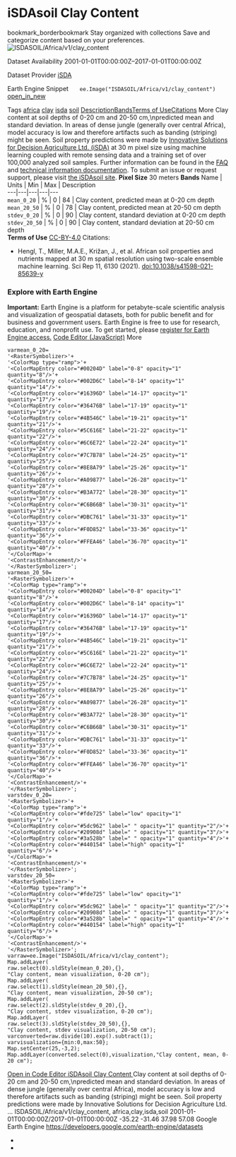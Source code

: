  
#  iSDAsoil Clay Content 
bookmark_borderbookmark Stay organized with collections  Save and categorize content based on your preferences.
![ISDASOIL/Africa/v1/clay_content](https://developers.google.com/earth-engine/datasets/images/ISDASOIL/ISDASOIL_Africa_v1_clay_content_sample.png) 

Dataset Availability
    2001-01-01T00:00:00Z–2017-01-01T00:00:00Z 

Dataset Provider
     [ iSDA ](https://isda-africa.com/) 

Earth Engine Snippet
     `    ee.Image("ISDASOIL/Africa/v1/clay_content")   ` [ open_in_new ](https://code.earthengine.google.com/?scriptPath=Examples:Datasets/ISDASOIL/ISDASOIL_Africa_v1_clay_content) 

Tags
     [africa](https://developers.google.com/earth-engine/datasets/tags/africa) [clay](https://developers.google.com/earth-engine/datasets/tags/clay) [isda](https://developers.google.com/earth-engine/datasets/tags/isda) [soil](https://developers.google.com/earth-engine/datasets/tags/soil)
[Description](https://developers.google.com/earth-engine/datasets/catalog/ISDASOIL_Africa_v1_clay_content#description)[Bands](https://developers.google.com/earth-engine/datasets/catalog/ISDASOIL_Africa_v1_clay_content#bands)[Terms of Use](https://developers.google.com/earth-engine/datasets/catalog/ISDASOIL_Africa_v1_clay_content#terms-of-use)[Citations](https://developers.google.com/earth-engine/datasets/catalog/ISDASOIL_Africa_v1_clay_content#citations) More
Clay content at soil depths of 0-20 cm and 20-50 cm,\npredicted mean and standard deviation. In areas of dense jungle (generally over central Africa), model accuracy is low and therefore artifacts such as banding (striping) might be seen.
Soil property predictions were made by [Innovative Solutions for Decision Agriculture Ltd. (iSDA)](https://isda-africa.com/) at 30 m pixel size using machine learning coupled with remote sensing data and a training set of over 100,000 analyzed soil samples.
Further information can be found in the [FAQ](https://www.isda-africa.com/isdasoil/faq/) and [technical information documentation](https://www.isda-africa.com/isdasoil/technical-information/). To submit an issue or request support, please visit [the iSDAsoil site](https://isda-africa.com/isdasoil).
**Pixel Size** 30 meters 
**Bands**
Name | Units | Min | Max | Description  
---|---|---|---|---  
`mean_0_20` | % |  0  |  84  | Clay content, predicted mean at 0-20 cm depth  
`mean_20_50` | % |  0  |  78  | Clay content, predicted mean at 20-50 cm depth  
`stdev_0_20` | % |  0  |  90  | Clay content, standard deviation at 0-20 cm depth  
`stdev_20_50` | % |  0  |  90  | Clay content, standard deviation at 20-50 cm depth  
**Terms of Use**
[CC-BY-4.0](https://spdx.org/licenses/CC-BY-4.0.html)
Citations:
  * Hengl, T., Miller, M.A.E., Križan, J., et al. African soil properties and nutrients mapped at 30 m spatial resolution using two-scale ensemble machine learning. Sci Rep 11, 6130 (2021). [doi:10.1038/s41598-021-85639-y](https://doi.org/10.1038/s41598-021-85639-y)


### Explore with Earth Engine
**Important:** Earth Engine is a platform for petabyte-scale scientific analysis and visualization of geospatial datasets, both for public benefit and for business and government users. Earth Engine is free to use for research, education, and nonprofit use. To get started, please [register for Earth Engine access.](https://console.cloud.google.com/earth-engine)
[Code Editor (JavaScript)](https://developers.google.com/earth-engine/datasets/catalog/ISDASOIL_Africa_v1_clay_content#code-editor-javascript-sample) More
```
varmean_0_20=
'<RasterSymbolizer>'+
'<ColorMap type="ramp">'+
'<ColorMapEntry color="#00204D" label="0-8" opacity="1" quantity="8"/>'+
'<ColorMapEntry color="#002D6C" label="8-14" opacity="1" quantity="14"/>'+
'<ColorMapEntry color="#16396D" label="14-17" opacity="1" quantity="17"/>'+
'<ColorMapEntry color="#36476B" label="17-19" opacity="1" quantity="19"/>'+
'<ColorMapEntry color="#4B546C" label="19-21" opacity="1" quantity="21"/>'+
'<ColorMapEntry color="#5C616E" label="21-22" opacity="1" quantity="22"/>'+
'<ColorMapEntry color="#6C6E72" label="22-24" opacity="1" quantity="24"/>'+
'<ColorMapEntry color="#7C7B78" label="24-25" opacity="1" quantity="25"/>'+
'<ColorMapEntry color="#8E8A79" label="25-26" opacity="1" quantity="26"/>'+
'<ColorMapEntry color="#A09877" label="26-28" opacity="1" quantity="28"/>'+
'<ColorMapEntry color="#B3A772" label="28-30" opacity="1" quantity="30"/>'+
'<ColorMapEntry color="#C6B66B" label="30-31" opacity="1" quantity="31"/>'+
'<ColorMapEntry color="#DBC761" label="31-33" opacity="1" quantity="33"/>'+
'<ColorMapEntry color="#F0D852" label="33-36" opacity="1" quantity="36"/>'+
'<ColorMapEntry color="#FFEA46" label="36-70" opacity="1" quantity="40"/>'+
'</ColorMap>'+
'<ContrastEnhancement/>'+
'</RasterSymbolizer>';
varmean_20_50=
'<RasterSymbolizer>'+
'<ColorMap type="ramp">'+
'<ColorMapEntry color="#00204D" label="0-8" opacity="1" quantity="8"/>'+
'<ColorMapEntry color="#002D6C" label="8-14" opacity="1" quantity="14"/>'+
'<ColorMapEntry color="#16396D" label="14-17" opacity="1" quantity="17"/>'+
'<ColorMapEntry color="#36476B" label="17-19" opacity="1" quantity="19"/>'+
'<ColorMapEntry color="#4B546C" label="19-21" opacity="1" quantity="21"/>'+
'<ColorMapEntry color="#5C616E" label="21-22" opacity="1" quantity="22"/>'+
'<ColorMapEntry color="#6C6E72" label="22-24" opacity="1" quantity="24"/>'+
'<ColorMapEntry color="#7C7B78" label="24-25" opacity="1" quantity="25"/>'+
'<ColorMapEntry color="#8E8A79" label="25-26" opacity="1" quantity="26"/>'+
'<ColorMapEntry color="#A09877" label="26-28" opacity="1" quantity="28"/>'+
'<ColorMapEntry color="#B3A772" label="28-30" opacity="1" quantity="30"/>'+
'<ColorMapEntry color="#C6B66B" label="30-31" opacity="1" quantity="31"/>'+
'<ColorMapEntry color="#DBC761" label="31-33" opacity="1" quantity="33"/>'+
'<ColorMapEntry color="#F0D852" label="33-36" opacity="1" quantity="36"/>'+
'<ColorMapEntry color="#FFEA46" label="36-70" opacity="1" quantity="40"/>'+
'</ColorMap>'+
'<ContrastEnhancement/>'+
'</RasterSymbolizer>';
varstdev_0_20=
'<RasterSymbolizer>'+
'<ColorMap type="ramp">'+
'<ColorMapEntry color="#fde725" label="low" opacity="1" quantity="1"/>'+
'<ColorMapEntry color="#5dc962" label=" " opacity="1" quantity="2"/>'+
'<ColorMapEntry color="#20908d" label=" " opacity="1" quantity="3"/>'+
'<ColorMapEntry color="#3a528b" label=" " opacity="1" quantity="4"/>'+
'<ColorMapEntry color="#440154" label="high" opacity="1" quantity="6"/>'+
'</ColorMap>'+
'<ContrastEnhancement/>'+
'</RasterSymbolizer>';
varstdev_20_50=
'<RasterSymbolizer>'+
'<ColorMap type="ramp">'+
'<ColorMapEntry color="#fde725" label="low" opacity="1" quantity="1"/>'+
'<ColorMapEntry color="#5dc962" label=" " opacity="1" quantity="2"/>'+
'<ColorMapEntry color="#20908d" label=" " opacity="1" quantity="3"/>'+
'<ColorMapEntry color="#3a528b" label=" " opacity="1" quantity="4"/>'+
'<ColorMapEntry color="#440154" label="high" opacity="1" quantity="6"/>'+
'</ColorMap>'+
'<ContrastEnhancement/>'+
'</RasterSymbolizer>';
varraw=ee.Image("ISDASOIL/Africa/v1/clay_content");
Map.addLayer(
raw.select(0).sldStyle(mean_0_20),{},
"Clay content, mean visualization, 0-20 cm");
Map.addLayer(
raw.select(1).sldStyle(mean_20_50),{},
"Clay content, mean visualization, 20-50 cm");
Map.addLayer(
raw.select(2).sldStyle(stdev_0_20),{},
"Clay content, stdev visualization, 0-20 cm");
Map.addLayer(
raw.select(3).sldStyle(stdev_20_50),{},
"Clay content, stdev visualization, 20-50 cm");
varconverted=raw.divide(10).exp().subtract(1);
varvisualization={min:0,max:50};
Map.setCenter(25,-3,2);
Map.addLayer(converted.select(0),visualization,"Clay content, mean, 0-20 cm");
```
[ Open in Code Editor ](https://code.earthengine.google.com/?scriptPath=Examples:Datasets/ISDASOIL/ISDASOIL_Africa_v1_clay_content)
[ iSDAsoil Clay Content ](https://developers.google.com/earth-engine/datasets/catalog/ISDASOIL_Africa_v1_clay_content)
Clay content at soil depths of 0-20 cm and 20-50 cm,\npredicted mean and standard deviation. In areas of dense jungle (generally over central Africa), model accuracy is low and therefore artifacts such as banding (striping) might be seen. Soil property predictions were made by Innovative Solutions for Decision Agriculture Ltd. …
ISDASOIL/Africa/v1/clay_content, africa,clay,isda,soil 
2001-01-01T00:00:00Z/2017-01-01T00:00:00Z
-35.22 -31.46 37.98 57.08 
Google Earth Engine
https://developers.google.com/earth-engine/datasets
  * [ ](https://doi.org/https://isda-africa.com/)
  * [ ](https://doi.org/https://developers.google.com/earth-engine/datasets/catalog/ISDASOIL_Africa_v1_clay_content)


